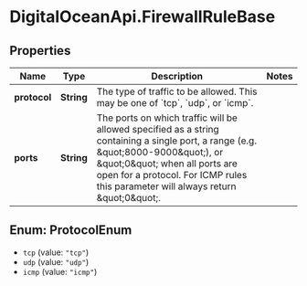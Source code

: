 # DigitalOceanApi.FirewallRuleBase

## Properties
Name | Type | Description | Notes
------------ | ------------- | ------------- | -------------
**protocol** | **String** | The type of traffic to be allowed. This may be one of &#x60;tcp&#x60;, &#x60;udp&#x60;, or &#x60;icmp&#x60;. | 
**ports** | **String** | The ports on which traffic will be allowed specified as a string containing a single port, a range (e.g. \&quot;8000-9000\&quot;), or \&quot;0\&quot; when all ports are open for a protocol. For ICMP rules this parameter will always return \&quot;0\&quot;. | 

<a name="ProtocolEnum"></a>
## Enum: ProtocolEnum

* `tcp` (value: `"tcp"`)
* `udp` (value: `"udp"`)
* `icmp` (value: `"icmp"`)

